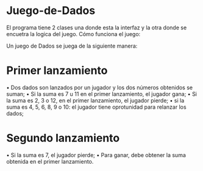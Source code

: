 # Juego-de-Dados

El programa tiene 2 clases una donde esta la interfaz y la otra donde se encuetra la logica del juego.
Cómo funciona el juego:

Un juego de Dados se juega de la siguiente manera:
# Primer lanzamiento

• Dos dados son lanzados por un jugador y los dos números obtenidos se suman;
• Si la suma es 7 u 11 en el primer lanzamiento, el jugador gana;
• Si la suma es 2, 3 o 12, en el primer lanzamiento, el jugador pierde;
• si la suma es 4, 5, 6, 8, 9 o 10: el jugador tiene oprotunidad para relanzar los dados;

# Segundo lanzamiento

• Si la suma es 7, el jugador pierde;
• Para ganar, debe obtener la suma obtenida en el primer lanzamiento.
